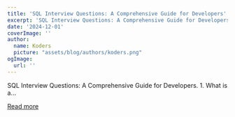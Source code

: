 ```yaml
---
title: 'SQL Interview Questions: A Comprehensive Guide for Developers'
excerpt: 'SQL Interview Questions: A Comprehensive Guide for Developers.            1. What is a...'
date: '2024-12-01'
coverImage: ''
author:
  name: Koders
  picture: "assets/blog/authors/koders.png"
ogImage:
  url: ''
---
```


SQL Interview Questions: A Comprehensive Guide for Developers.            1. What is a...

[Read more](https://dev.to/nozibul_islam_113b1d5334f/sql-interview-questions-a-comprehensive-guide-for-developers-5c6d)
